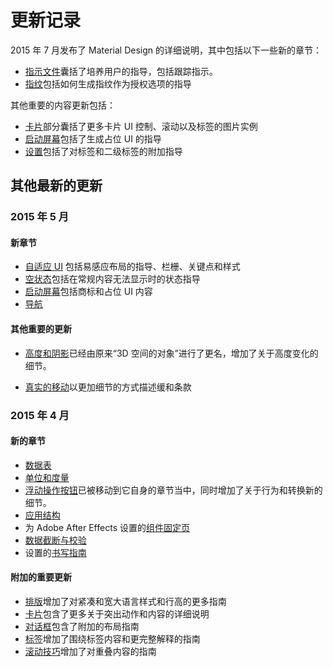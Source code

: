 # 更新记录   

2015 年 7 月发布了 Material Design 的详细说明，其中包括以下一些新的章节：   

- [指示文件](https://material-design.storage.googleapis.com/publish/material_v_4/material_ext_publish/0B3T7oTWa3HiFa3gtd2EzR2dsSDA/patterns_scrollingtechnique_flexibleoverlap.webm)囊括了培养用户的指导，包括跟踪指示。   
- [指纹](https://www.google.com/design/spec/patterns/fingerprint.html)包括如何生成指纹作为授权选项的指导

其他重要的内容更新包括：  

- [卡片](https://www.google.com/design/spec/components/cards.html#cards-actions)部分囊括了更多卡片 UI 控制、滚动以及标签的图片实例
- [启动屏幕](https://www.google.com/design/spec/patterns/launch-screens.html#launch-screens-placeholder-ui)包括了生成占位 UI 的指导
- [设置](https://www.google.com/design/spec/patterns/settings.html#settings-labels-secondary-text)包括了对标签和二级标签的附加指导

## 其他最新的更新   

### 2015 年 5 月   
 
#### 新章节   

- [自适应 UI](https://www.google.com/design/spec/layout/adaptive-ui.html) 包括易感应布局的指导、栏栅、关键点和样式
- [空状态](https://www.google.com/design/spec/patterns/empty-states.html)包括在常规内容无法显示时的状态指导
- [启动屏幕](https://www.google.com/design/spec/patterns/launch-screens.html)包括商标和占位 UI 内容
- [导航](https://www.google.com/design/spec/patterns/navigation.html)

#### 其他重要的更新   

- [高度和阴影](https://www.google.com/design/spec/what-is-material/elevation-shadows.html)已经由原来“3D 空间的对象”进行了更名，增加了关于高度变化的细节。   

- [真实的移动](https://www.google.com/design/spec/animation/authentic-motion.html)以更加细节的方式描述缓和条款

### 2015 年 4 月   

#### 新的章节   

- [数据表](https://www.google.com/design/spec/components/data-tables.html)
- [单位和度量](https://www.google.com/design/spec/layout/units-measurements.html)
- [浮动操作按钮](https://www.google.com/design/spec/components/buttons-floating-action-button.html)已被移动到它自身的章节当中，同时增加了关于行为和转换新的细节。
- [应用结构](https://www.google.com/design/spec/patterns/app-structure.html)
- 为 Adobe After Effects 设置的[组件固定页](https://www.google.com/design/spec/resources/sticker-sheets-icons.html)
- [数据截断与校验](https://www.google.com/design/spec/patterns/data-formats.html#data-formats-data-redaction-truncation)
- 设置的[书写指南](https://www.google.com/design/spec/patterns/settings.html#settings-writing-guidelines)

#### 附加的重要更新 

- [排版](https://www.google.com/design/spec/style/typography.html)增加了对紧凑和宽大语言样式和行高的更多指南
- [卡片](https://www.google.com/design/spec/components/cards.html)包含了更多关于突出动作和内容的详细说明
- [对话框](https://www.google.com/design/spec/components/dialogs.html)包含了附加的布局指南
- [标签](https://www.google.com/design/spec/components/tabs.html)增加了围绕标签内容和更完整解释的指南
- [滚动技巧](https://www.google.com/design/spec/patterns/scrolling-techniques.html)增加了对重叠内容的指南

